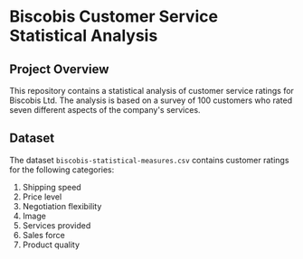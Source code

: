 # Biscobis Customer Service Statistical Analysis

## Project Overview

This repository contains a statistical analysis of customer service ratings for Biscobis Ltd. The analysis is based on a survey of 100 customers who rated seven different aspects of the company's services.

## Dataset

The dataset `biscobis-statistical-measures.csv` contains customer ratings for the following categories:

1. Shipping speed
2. Price level
3. Negotiation flexibility
4. Image
5. Services provided
6. Sales force
7. Product quality

